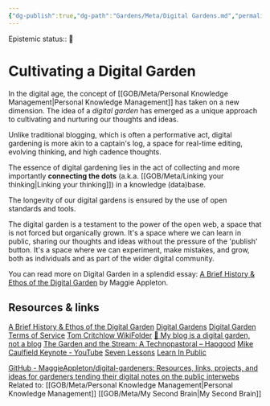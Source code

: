 ```yaml
---
{"dg-publish":true,"dg-path":"Gardens/Meta/Digital Gardens.md","permalink":"/gardens/meta/digital-gardens/","tags":["digital-garden"]}
---
```


Epistemic status:: 🌱
# Cultivating a Digital Garden

In the digital age, the concept of [[GOB/Meta/Personal Knowledge Management\|Personal Knowledge Management]] has taken on a new dimension. The idea of a *digital garden* has emerged as a unique approach to cultivating and nurturing our thoughts and ideas. 

Unlike traditional blogging, which is often a performative act, digital gardening is more akin to a captain's log, a space for real-time editing, evolving thinking, and high cadence thoughts.

The essence of digital gardening lies in the act of collecting and more importantly **connecting the dots** (a.k.a. [[GOB/Meta/Linking your thinking\|Linking your thinking]]) in a knowledge (data)base. 

The longevity of our digital gardens is ensured by the use of open standards and tools. 

The digital garden is a testament to the power of the open web, a space that is not forced but organically grown. It's a space where we can learn in public, sharing our thoughts and ideas without the pressure of the 'publish' button. It's a space where we can experiment, make mistakes, and grow, both as individuals and as part of the wider digital community.

You can read more on Digital Garden in a splendid essay: [A Brief History & Ethos of the Digital Garden](https://maggieappleton.com/garden-history) by Maggie Appleton.

## Resources & links

[A Brief History & Ethos of the Digital Garden](https://maggieappleton.com/garden-history)
[Digital Gardens](https://tomcritchlow.com/blogchains/digital-gardens/)
[Digital Garden Terms of Service](https://www.swyx.io/digital-garden-tos)
[Tom Critchlow WikiFolder](https://tomcritchlow.com/wiki/)
[🌱 My blog is a digital garden, not a blog](https://joelhooks.com/digital-garden)
[The Garden and the Stream: A Technopastoral – Hapgood](https://hapgood.us/2015/10/17/the-garden-and-the-stream-a-technopastoral/)
[Mike Caulfield Keynote - YouTube](https://www.youtube.com/watch?v=ckv_CjyKyZY)
[Seven Lessons](https://www.eastgate.com/garden/Seven_Lessons.html)
[Learn In Public](https://www.swyx.io/learn-in-public)

[GitHub - MaggieAppleton/digital-gardeners: Resources, links, projects, and ideas for gardeners tending their digital notes on the public interwebs](https://github.com/MaggieAppleton/digital-gardeners)
Related to:
[[GOB/Meta/Personal Knowledge Management\|Personal Knowledge Management]]
[[GOB/Meta/My Second Brain\|My Second Brain]]